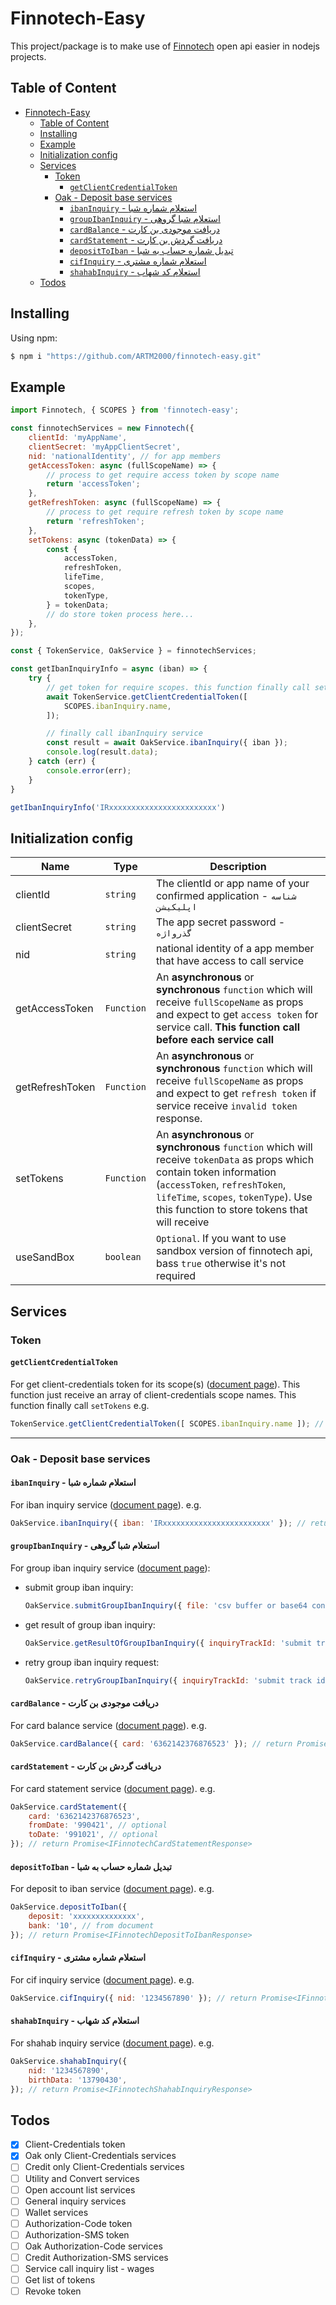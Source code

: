 # Finnotech-Easy
This project/package is to make use of [Finnotech](https://www.finnotech.ir?utm_medium=npm-package) open api easier in nodejs projects.

## Table of Content
- [Finnotech-Easy](#finnotech-easy)
  - [Table of Content](#table-of-content)
  - [Installing](#installing)
  - [Example](#example)
  - [Initialization config](#initialization-config)
  - [Services](#services)
    - [Token](#token)
      - [`getClientCredentialToken`](#getclientcredentialtoken)
    - [Oak - Deposit base services](#oak---deposit-base-services)
      - [`ibanInquiry` - استعلام شماره شبا](#ibaninquiry---استعلام-شماره-شبا)
      - [`groupIbanInquiry` - استعلام شبا گروهی](#groupibaninquiry---استعلام-شبا-گروهی)
      - [`cardBalance` - دریافت موجودی بن کارت](#cardbalance---دریافت-موجودی-بن-کارت)
      - [`cardStatement` - دریافت گردش بن کارت](#cardstatement---دریافت-گردش-بن-کارت)
      - [`depositToIban` - تبدیل شماره حساب به شبا](#deposittoiban---تبدیل-شماره-حساب-به-شبا)
      - [`cifInquiry` - استعلام شماره مشتری](#cifinquiry---استعلام-شماره-مشتری)
      - [`shahabInquiry` - استعلام کد شهاب](#shahabinquiry---استعلام-کد-شهاب)
  - [Todos](#todos)

## Installing
Using npm:
```bash
$ npm i "https://github.com/ARTM2000/finnotech-easy.git"
```

## Example
```js
import Finnotech, { SCOPES } from 'finnotech-easy';

const finnotechServices = new Finnotech({
    clientId: 'myAppName', 
    clientSecret: 'myAppClientSecret',
    nid: 'nationalIdentity', // for app members
    getAccessToken: async (fullScopeName) => {
        // process to get require access token by scope name
        return 'accessToken';
    },
    getRefreshToken: async (fullScopeName) => {
        // process to get require refresh token by scope name
        return 'refreshToken';
    },
    setTokens: async (tokenData) => {
        const { 
            accessToken, 
            refreshToken, 
            lifeTime, 
            scopes,
            tokenType,
        } = tokenData;
        // do store token process here...
    },
});

const { TokenService, OakService } = finnotechServices;

const getIbanInquiryInfo = async (iban) => {
    try {
        // get token for require scopes. this function finally call setTokens.
        await TokenService.getClientCredentialToken([
            SCOPES.ibanInquiry.name,
        ]);

        // finally call ibanInquiry service
        const result = await OakService.ibanInquiry({ iban });
        console.log(result.data);
    } catch (err) {
        console.error(err);
    }
}

getIbanInquiryInfo('IRxxxxxxxxxxxxxxxxxxxxxxxx')
```

## Initialization config
| Name | Type | Description |
| -------------- | -------------- | -------------- |
| clientId | `string` | The clientId or app name of your confirmed application - `شناسه اپلیکیشن` |
| clientSecret | `string` | The app secret password - `گذرواژه` |
| nid | `string` | national identity of a app member that have access to call service |
| getAccessToken | `Function` | An **asynchronous** or **synchronous** `function` which will receive `fullScopeName` as props and expect to get `access token` for service call. __This function call before each service call__ |
| getRefreshToken | `Function` | An **asynchronous** or **synchronous** `function` which will receive `fullScopeName` as props and expect to get `refresh token` if service receive `invalid token` response. |
| setTokens | `Function` | An **asynchronous** or **synchronous** `function` which will receive `tokenData` as props which contain token information (`accessToken`, `refreshToken`, `lifeTime`, `scopes`, `tokenType`). Use this function to store tokens that will receive |
| useSandBox | `boolean` | `Optional`. If you want to use sandbox version of finnotech api, bass `true` otherwise it's not required |

## Services
### Token
#### `getClientCredentialToken`
For get client-credentials token for its scope(s) ([document page](https://devbeta.finnotech.ir/boomrang-get-clientCredential-token.html?utm_medium=npm-package)). This function just receive an array of client-credentials scope names. This function finally call `setTokens` e.g.
```js
TokenService.getClientCredentialToken([ SCOPES.ibanInquiry.name ]); // return Promise<void>
```
<hr/>

### Oak - Deposit base services
#### `ibanInquiry` - استعلام شماره شبا
For iban inquiry service ([document page](https://devbeta.finnotech.ir/oak-ibanInquiry.html?utm_medium=npm-package)). e.g.
```js
OakService.ibanInquiry({ iban: 'IRxxxxxxxxxxxxxxxxxxxxxxxx' }); // return Promise<IFinnotechIbanInquiryResponse>
```
#### `groupIbanInquiry` - استعلام شبا گروهی
For group iban inquiry service ([document page](https://devbeta.finnotech.ir/oak-groupIbanInquiry.html?utm_medium=npm-package)):
- submit group iban inquiry:
  ```js
  OakService.submitGroupIbanInquiry({ file: 'csv buffer or base64 content' }); // return Promise<IFinnotechSubmitGroupIbanInquiryResponse>
  ```
- get result of group iban inquiry:
  ```js
  OakService.getResultOfGroupIbanInquiry({ inquiryTrackId: 'submit track id' }); // return Promise<string>
  ```
- retry group iban inquiry request:
  ```js
  OakService.retryGroupIbanInquiry({ inquiryTrackId: 'submit track id' }); // return Promise<IFinnotechSubmitGroupIbanInquiryResponse>
  ```

#### `cardBalance` - دریافت موجودی بن کارت
For card balance service ([document page](https://devbeta.finnotech.ir/oak-card-balance.html?utm_medium=npm-package)). e.g.
```js
OakService.cardBalance({ card: '6362142376876523' }); // return Promise<IFinnotechCardBalanceResponse>
```

#### `cardStatement` - دریافت گردش بن کارت
For card statement service ([document page](https://devbeta.finnotech.ir/oak-card-statement.html?utm_medium=npm-package)). e.g.
```js
OakService.cardStatement({
    card: '6362142376876523',
    fromDate: '990421', // optional
    toDate: '991021', // optional
}); // return Promise<IFinnotechCardStatementResponse>
```

#### `depositToIban` - تبدیل شماره حساب به شبا
For deposit to iban service ([document page](https://devbeta.finnotech.ir/oak-deposits-to-IBAN-get.html?utm_medium=npm-package)). e.g.
```js
OakService.depositToIban({
    deposit: 'xxxxxxxxxxxxxx',
    bank: '10', // from document
}); // return Promise<IFinnotechDepositToIbanResponse>
```

#### `cifInquiry` - استعلام شماره مشتری
For cif inquiry service ([document page](https://devbeta.finnotech.ir/oak-cifInquiry.html?utm_medium=npm-package)). e.g.
```js
OakService.cifInquiry({ nid: '1234567890' }); // return Promise<IFinnotechCifInquiryResponse>
```

#### `shahabInquiry` - استعلام کد شهاب
For shahab inquiry service ([document page](https://devbeta.finnotech.ir/oak-shahabInquiry.html?utm_medium=npm-package)). e.g.
```js
OakService.shahabInquiry({
    nid: '1234567890',
    birthData: '13790430',
}); // return Promise<IFinnotechShahabInquiryResponse>
```

## Todos
- [x] Client-Credentials token
- [x] Oak only Client-Credentials services
- [ ] Credit only Client-Credentials services
- [ ] Utility and Convert services
- [ ] Open account list services
- [ ] General inquiry services
- [ ] Wallet services
- [ ] Authorization-Code token
- [ ] Authorization-SMS token
- [ ] Oak Authorization-Code services
- [ ] Credit Authorization-SMS services
- [ ] Service call inquiry list - wages
- [ ] Get list of tokens
- [ ] Revoke token
